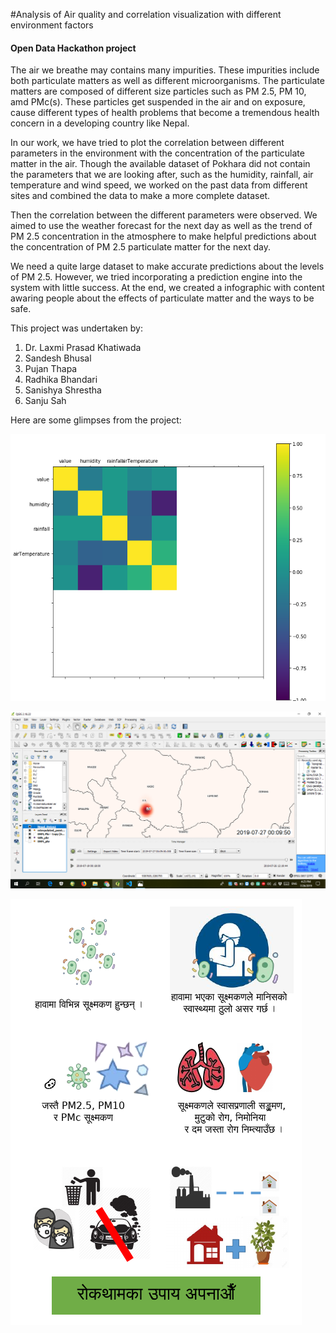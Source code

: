 #Analysis of Air quality and correlation visualization with different environment factors
#### Open Data Hackathon project

 The air we breathe may contains many impurities. These impurities include both particulate matters as well as different microorganisms. The particulate matters are composed of different size particles such as PM 2.5, PM 10, amd PMc(s). These particles get suspended in the air and on exposure, cause different types of health problems that become a tremendous health concern in a developing country like Nepal.

 In our work, we have tried to plot the correlation between different parameters in the environment with the concentration of the particulate matter in the air. Though the available dataset of Pokhara did not contain the parameters that we are looking after, such as the humidity, rainfall, air temperature and wind speed, we worked on the past data from different sites and combined the data to make a more complete dataset. 

 Then the correlation between the different parameters were observed. We aimed to use the weather forecast for the next day as well as the trend of PM 2.5 concentration in the atmosphere to make helpful predictions about the concentration of PM 2.5 particulate matter for the next day.

 We need a quite large dataset to make accurate predictions about the levels of PM 2.5. However, we tried incorporating a prediction engine into the system with little success. At the end, we created a infographic with content awaring people about the effects of particulate matter and the ways to be safe.

 This project was undertaken by:
 1. Dr. Laxmi Prasad Khatiwada
 2. Sandesh Bhusal
 3. Pujan Thapa
 4. Radhika Bhandari
 5. Sanishya Shrestha
 6. Sanju Sah

Here are some glimpses from the project:

![Finding Correlation between parameters](screenshots/correlation.png)

![Heatmap in real time map](screenshots/heatmap.png)

![Infographics](screenshots/infographics.png)
